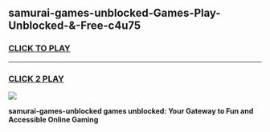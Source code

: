 
## samurai-games-unblocked-Games-Play-Unblocked-&-Free-c4u75
<h3>
<a href="https://premium76.site?title=samurai-games-unblocked&ref=24A">CLICK TO PLAY</a></h3>
<hr>

<h3>
<a href="https://premium76.site?title=samurai-games-unblocked&ref=24A">CLICK 2 PLAY</a>
  
</h3>

<a href="https://premium76.site?title=samurai-games-unblocked&ref=24A"><img src="https://clearcache.store/games.png"></a>


**samurai-games-unblocked games unblocked: Your Gateway to Fun and Accessible Online Gaming**
